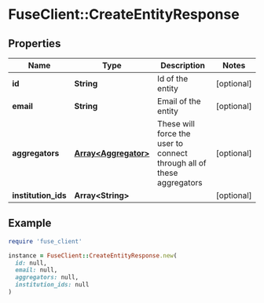 # FuseClient::CreateEntityResponse

## Properties

| Name | Type | Description | Notes |
| ---- | ---- | ----------- | ----- |
| **id** | **String** | Id of the entity | [optional] |
| **email** | **String** | Email of the entity | [optional] |
| **aggregators** | [**Array&lt;Aggregator&gt;**](Aggregator.md) | These will force the user to connect through all of these aggregators | [optional] |
| **institution_ids** | **Array&lt;String&gt;** |  | [optional] |

## Example

```ruby
require 'fuse_client'

instance = FuseClient::CreateEntityResponse.new(
  id: null,
  email: null,
  aggregators: null,
  institution_ids: null
)
```

